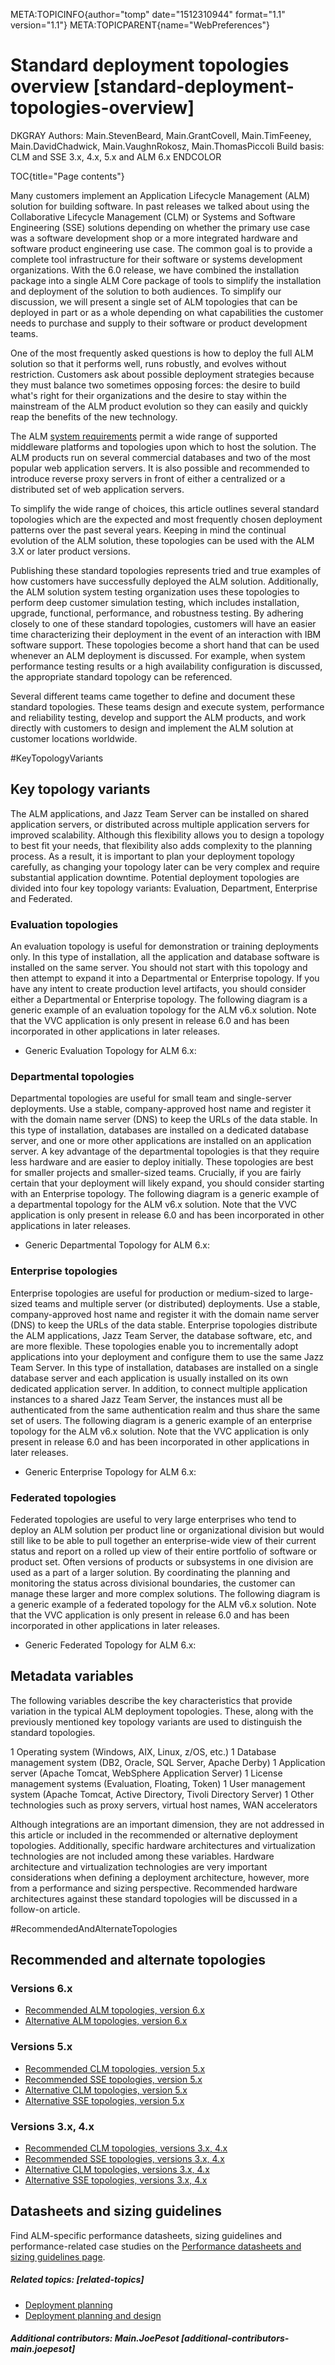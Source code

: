 META:TOPICINFO{author="tomp" date="1512310944" format="1.1"
version="1.1"} META:TOPICPARENT{name="WebPreferences"}

# Standard deployment topologies overview [standard-deployment-topologies-overview]

DKGRAY Authors: Main.StevenBeard, Main.GrantCovell, Main.TimFeeney,
Main.DavidChadwick, Main.VaughnRokosz, Main.ThomasPiccoli Build basis:
CLM and SSE 3.x, 4.x, 5.x and ALM 6.x ENDCOLOR

TOC{title="Page contents"}

Many customers implement an Application Lifecycle Management (ALM)
solution for building software. In past releases we talked about using
the Collaborative Lifecycle Management (CLM) or Systems and Software
Engineering (SSE) solutions depending on whether the primary use case
was a software development shop or a more integrated hardware and
software product engineering use case. The common goal is to provide a
complete tool infrastructure for their software or systems development
organizations. With the 6.0 release, we have combined the installation
package into a single ALM Core package of tools to simplify the
installation and deployment of the solution to both audiences. To
simplify our discussion, we will present a single set of ALM topologies
that can be deployed in part or as a whole depending on what
capabilities the customer needs to purchase and supply to their software
or product development teams.

One of the most frequently asked questions is how to deploy the full ALM
solution so that it performs well, runs robustly, and evolves without
restriction. Customers ask about possible deployment strategies because
they must balance two sometimes opposing forces: the desire to build
what's right for their organizations and the desire to stay within the
mainstream of the ALM product evolution so they can easily and quickly
reap the benefits of the new technology.

The ALM [system requirements](DeploymentInstallingUpgradingAndMigrating)
permit a wide range of supported middleware platforms and topologies
upon which to host the solution. The ALM products run on several
commercial databases and two of the most popular web application
servers. It is also possible and recommended to introduce reverse proxy
servers in front of either a centralized or a distributed set of web
application servers.

To simplify the wide range of choices, this article outlines several
standard topologies which are the expected and most frequently chosen
deployment patterns over the past several years. Keeping in mind the
continual evolution of the ALM solution, these topologies can be used
with the ALM 3.X or later product versions.

Publishing these standard topologies represents tried and true examples
of how customers have successfully deployed the ALM solution.
Additionally, the ALM solution system testing organization uses these
topologies to perform deep customer simulation testing, which includes
installation, upgrade, functional, performance, and robustness testing.
By adhering closely to one of these standard topologies, customers will
have an easier time characterizing their deployment in the event of an
interaction with IBM software support. These topologies become a short
hand that can be used whenever an ALM deployment is discussed. For
example, when system performance testing results or a high availability
configuration is discussed, the appropriate standard topology can be
referenced.

Several different teams came together to define and document these
standard topologies. These teams design and execute system, performance
and reliability testing, develop and support the ALM products, and work
directly with customers to design and implement the ALM solution at
customer locations worldwide.

\#KeyTopologyVariants

## Key topology variants

The ALM applications, and Jazz Team Server can be installed on shared
application servers, or distributed across multiple application servers
for improved scalability. Although this flexibility allows you to design
a topology to best fit your needs, that flexibility also adds complexity
to the planning process. As a result, it is important to plan your
deployment topology carefully, as changing your topology later can be
very complex and require substantial application downtime. Potential
deployment topologies are divided into four key topology variants:
Evaluation, Department, Enterprise and Federated.

### Evaluation topologies

An evaluation topology is useful for demonstration or training
deployments only. In this type of installation, all the application and
database software is installed on the same server. You should not start
with this topology and then attempt to expand it into a Departmental or
Enterprise topology. If you have any intent to create production level
artifacts, you should consider either a Departmental or Enterprise
topology. The following diagram is a generic example of an evaluation
topology for the ALM v6.x solution. Note that the VVC application is
only present in release 6.0 and has been incorporated in other
applications in later releases.

-   Generic Evaluation Topology for ALM 6.x:

### Departmental topologies

Departmental topologies are useful for small team and single-server
deployments. Use a stable, company-approved host name and register it
with the domain name server (DNS) to keep the URLs of the data stable.
In this type of installation, databases are installed on a dedicated
database server, and one or more other applications are installed on an
application server. A key advantage of the departmental topologies is
that they require less hardware and are easier to deploy initially.
These topologies are best for smaller projects and smaller-sized teams.
Crucially, if you are fairly certain that your deployment will likely
expand, you should consider starting with an Enterprise topology. The
following diagram is a generic example of a departmental topology for
the ALM v6.x solution. Note that the VVC application is only present in
release 6.0 and has been incorporated in other applications in later
releases.

-   Generic Departmental Topology for ALM 6.x:

### Enterprise topologies

Enterprise topologies are useful for production or medium-sized to
large-sized teams and multiple server (or distributed) deployments. Use
a stable, company-approved host name and register it with the domain
name server (DNS) to keep the URLs of the data stable. Enterprise
topologies distribute the ALM applications, Jazz Team Server, the
database software, etc, and are more flexible. These topologies enable
you to incrementally adopt applications into your deployment and
configure them to use the same Jazz Team Server. In this type of
installation, databases are installed on a single database server and
each application is usually installed on its own dedicated application
server. In addition, to connect multiple application instances to a
shared Jazz Team Server, the instances must all be authenticated from
the same authentication realm and thus share the same set of users. The
following diagram is a generic example of an enterprise topology for the
ALM v6.x solution. Note that the VVC application is only present in
release 6.0 and has been incorporated in other applications in later
releases.

-   Generic Enterprise Topology for ALM 6.x:

### Federated topologies

Federated topologies are useful to very large enterprises who tend to
deploy an ALM solution per product line or organizational division but
would still like to be able to pull together an enterprise-wide view of
their current status and report on a rolled up view of their entire
portfolio of software or product set. Often versions of products or
subsystems in one division are used as a part of a larger solution. By
coordinating the planning and monitoring the status across divisional
boundaries, the customer can manage these larger and more complex
solutions. The following diagram is a generic example of a federated
topology for the ALM v6.x solution. Note that the VVC application is
only present in release 6.0 and has been incorporated in other
applications in later releases.

-   Generic Federated Topology for ALM 6.x:

## Metadata variables

The following variables describe the key characteristics that provide
variation in the typical ALM deployment topologies. These, along with
the previously mentioned key topology variants are used to distinguish
the standard topologies.

1 Operating system (Windows, AIX, Linux, z/OS, etc.) 1 Database
management system (DB2, Oracle, SQL Server, Apache Derby) 1 Application
server (Apache Tomcat, WebSphere Application Server) 1 License
management systems (Evaluation, Floating, Token) 1 User management
system (Apache Tomcat, Active Directory, Tivoli Directory Server) 1
Other technologies such as proxy servers, virtual host names, WAN
accelerators

Although integrations are an important dimension, they are not addressed
in this article or included in the recommended or alternative deployment
topologies. Additionally, specific hardware architectures and
virtualization technologies are not included among these variables.
Hardware architecture and virtualization technologies are very important
considerations when defining a deployment architecture, however, more
from a performance and sizing perspective. Recommended hardware
architectures against these standard topologies will be discussed in a
follow-on article.

\#RecommendedAndAlternateTopologies

## Recommended and alternate topologies

### Versions 6.x

-   [Recommended ALM topologies, version
    6.x](RecommendedALMDeploymentTopologies6)
-   [Alternative ALM topologies, version
    6.x](AlternativeALMDeploymentTopologies6)

### Versions 5.x

-   [Recommended CLM topologies, version
    5.x](RecommendedCLMDeploymentTopologies5)
-   [Recommended SSE topologies, version
    5.x](RecommendedSSEDeploymentTopologies5)
-   [Alternative CLM topologies, version
    5.x](AlternativeCLMDeploymentTopologies5)
-   [Alternative SSE topologies, version
    5.x](AlternativeSSEDeploymentTopologies5)

### Versions 3.x, 4.x

-   [Recommended CLM topologies, versions 3.x,
    4.x](RecommendedCLMDeploymentTopologies)
-   [Recommended SSE topologies, versions 3.x,
    4.x](RecommendedSSEDeploymentTopologies)
-   [Alternative CLM topologies, versions 3.x,
    4.x](AlternativeCLMDeploymentTopologies)
-   [Alternative SSE topologies, versions 3.x,
    4.x](AlternativeSSEDeploymentTopologies)

## Datasheets and sizing guidelines

Find ALM-specific performance datasheets, sizing guidelines and
performance-related case studies on the [Performance datasheets and
sizing guidelines page](PerformanceDatasheetsAndSizingGuidelines).

##### Related topics: [related-topics]

-   [Deployment planning](Deployment.DeploymentPlanning)
-   [Deployment planning and
    design](Deployment.DeploymentPlanningAndDesign)

##### Additional contributors: Main.JoePesot [additional-contributors-main.joepesot]
